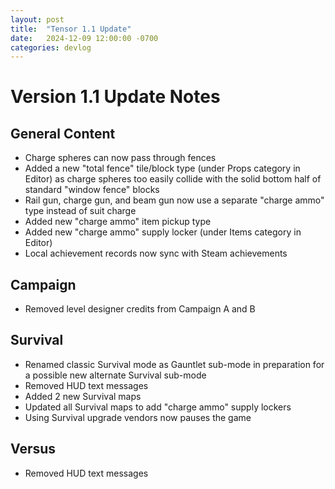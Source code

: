 ```yaml
---
layout: post
title:  "Tensor 1.1 Update"
date:   2024-12-09 12:00:00 -0700
categories: devlog
---
```


# Version 1.1 Update Notes
## General Content
- Charge spheres can now pass through fences
- Added a new "total fence" tile/block type (under Props category in Editor) as charge spheres too easily collide with the solid bottom half of standard "window fence" blocks
- Rail gun, charge gun, and beam gun now use a separate "charge ammo" type instead of suit charge
- Added new "charge ammo" item pickup type
- Added new "charge ammo" supply locker (under Items category in Editor)
- Local achievement records now sync with Steam achievements
## Campaign
- Removed level designer credits from Campaign A and B
## Survival
- Renamed classic Survival mode as Gauntlet sub-mode in preparation for a possible new alternate Survival sub-mode
- Removed HUD text messages
- Added 2 new Survival maps
- Updated all Survival maps to add "charge ammo" supply lockers
- Using Survival upgrade vendors now pauses the game
## Versus
- Removed HUD text messages
